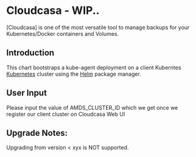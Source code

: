# Cloudcasa - WIP..
[Cloudcasa] is one of the most versatile tool to manage backups for your Kubernetes/Docker containers and Volumes.

## Introduction

This chart bootstraps a kube-agent deployment on a client Kuberntes [Kubernetes](http://kubernetes.io) cluster using the [Helm](https://helm.sh) package manager.

## User Input
Please input the value of AMDS_CLUSTER_ID which we get once we register our client cluster on Cloudcasa Web UI 

## Upgrade Notes: 
Upgrading from version < xyx is NOT supported.
